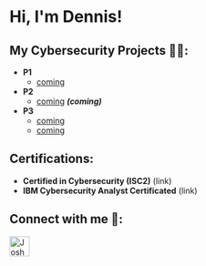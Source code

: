 <h1>Hi, I'm Dennis! </h1>

<h2> My Cybersecurity Projects 👨‍💻:</h2>

- <b>P1</b>
  - [coming](https://githb.com/joshmadakor1/Algorithms-Practice)
- <b>P2</b>
  - [coming](https://github.com/joshmadakor1/4chan-Image-Analysis-Middleware-C964) <b><i>(coming)</b></i>
- <b>P3</b>
  - [coming](https://githb.com/joshmadakor1/Sentinel-Lab)
  - [coming](https://githb.com/joshmadakor1/Jwipe.PowerShell)
  

<h2> Certifications:</h2>

  - <b>Certified in Cybersecurity (ISC2)</b> (link)
  - <b>IBM Cybersecurity Analyst Certificated</b> (link)


<h2> Connect with me 🤳:</h2>

[<img align="left" alt="JoshMadako | LnkedIn" width="35px" src="https://cdn.jsdelivr.net/npm/simple-icons@v3/icons/linkedin.svg" />][linkedin]


[linkedin]: https://linkedin.com/in/joshmadako

